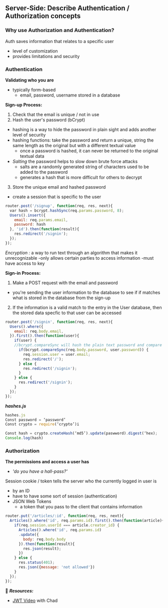 ## Server-Side: Describe Authentication / Authorization concepts

### Why use Authorization and Authentication?
Auth saves information that relates to a specific user
- level of customization
- provides limitations and security

### Authentication
**Validating who you are**
- typically form-based
  - email, password, username stored in a database

**Sign-up Process:**

1. Check that the email is unique / not in use
2. Hash the user's password (bCrypt)
  - hashing is a way to hide the password in plain sight and adds another level of security
  - hashing functions: take the password and return a unique, string the same length as the original but with a different textual value
    - once a password is hashed, it can never be returned to the original textual data
  - *Salting* the password helps to slow down brute force attacks
    - salts are a randomly generated string of characters used to be added to the password
    - generates a hash that is more difficult for others to decrypt
3. Store the unique email and hashed password
  - create a session that is specific to the user

```js
router.post('/signup', function(req, res, next){
  var hash = bcrypt.hashSync(req.params.password, 8);
  Users().insert({
    email: req.params.email,
    password: hash
  }, 'id').then(function(result){
    res.redirect('/signin');
  });
});
```

*Encryption :* a way to run text through an algorithm that makes it unrecognizable
		-only allows certain parties to access information
		-must have access to key

**Sign-in Process:**

1. Make a POST request with the email and password
  - you're sending the user information to the database to see if if matches what is stored in the database from the sign-up
2. If the information is a valid match to the entry in the User database, then the stored data specfic to that user can be accessed

```js
router.post('/signin', function(req, res, next){
  Users().where({
    email: req.body.email,
  }).first().then(function(user){
    if(user) {
	//bcrypt.compareSync will hash the plain text password and compare
      if(bcrypt.compareSync(req.body.password, user.password)) {
        req.session.user = user.email;
        res.redirect('/');
      } else {
        res.redirect('/signin');
      }
    } else {
      res.redirect('/signin');
    }
  });
});
```


***hashes.js***
```js
hashes.js
Const password = ‘password’
Const crypto = require(‘crypto’)i

Const hash = crypto.createHash(‘md5’).update(paswword).digest(‘hex);
Console.log(hash)
```

### Authorization
**The permissions and access a user has**
  - *'do you have a hall-pass?'*

Session cookie / token tells the server who the currently logged in user is
  - by an ID
  - have to have some sort of session (authentication)
  - JSON Web Tokens
    - a token that you pass to the client that contains information

```js
router.put('/articles/:id', function(req, res, next){
  Articles().where('id', req.params.id).first().then(function(article){
    if(req.session.userId === article.creator_id) {
      Articles().where('id', req.params.id)
      .update({
        body: req.body.body
      }).then(function(result){
        res.json(result);
      })
    } else {
      res.status(401);
      res.json({message: 'not allowed'})
    }
  });
});
```

🍦 ***Resources:***
- [JWT Video](https://www.youtube.com/watch?v=sQzqUbAG514) with Chad
